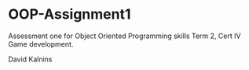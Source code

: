 # OOP-Assignment1

Assessment one for Object Oriented Programming skills Term 2, Cert IV Game development.

David Kalnins
